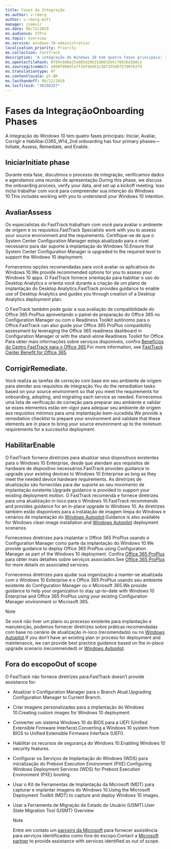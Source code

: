```yaml
---
title: Fases da Integração
ms.author: v-rberg
author: v-rberg-msft
manager: jimmuir
ms.date: 08/13/2019
ms.audience: ITPro
ms.topic: overview
ms.service: windows-10-administration
localization_priority: Priority
ms.collection: FastTrack
description: 'A integração do Windows 10 tem quatro fases principais: Iniciar, Avaliar, Corrigir e Habilitar.'
ms.openlocfilehash: 0789cb80e25a085d2d631d6032b5c7663bd1b8c2
ms.sourcegitcommit: d469f9b0dfa7f39fde051c38f255d6f5790f62f5
ms.translationtype: HT
ms.contentlocale: pt-BR
ms.lasthandoff: 08/12/2019
ms.locfileid: "36294357"
---
```

# <a name="onboarding-phases"></a><span data-ttu-id="2b4a6-103">Fases da Integração</span><span class="sxs-lookup"><span data-stu-id="2b4a6-103">Onboarding Phases</span></span>

<span data-ttu-id="2b4a6-104">A integração do Windows 10 tem quatro fases principais: Iniciar, Avaliar, Corrigir e Habilitar.</span><span class="sxs-lookup"><span data-stu-id="2b4a6-104">O365_W14_2nd onboarding has four primary phases—Initiate, Assess, Remediate, and Enable.</span></span>

## <a name="initiate"></a><span data-ttu-id="2b4a6-105">Iniciar</span><span class="sxs-lookup"><span data-stu-id="2b4a6-105">Initiate phase</span></span>

<span data-ttu-id="2b4a6-106">Durante esta fase, discutimos o processo de integração, verificamos dados e agendamos uma reunião de apresentação.</span><span class="sxs-lookup"><span data-stu-id="2b4a6-106">During this phase, we discuss the onboarding process, verify your data, and set up a kickoff meeting.</span></span> <span data-ttu-id="2b4a6-107">Isso inclui trabalhar com você para compreender sua intenção do Windows 10.</span><span class="sxs-lookup"><span data-stu-id="2b4a6-107">This includes working with you to understand your Windows 10 intention.</span></span>

## <a name="assess"></a><span data-ttu-id="2b4a6-108">Avaliar</span><span class="sxs-lookup"><span data-stu-id="2b4a6-108">Assess</span></span>

<span data-ttu-id="2b4a6-109">Os especialistas do FastTrack trabalham com você para avaliar o ambiente de origem e os requisitos.</span><span class="sxs-lookup"><span data-stu-id="2b4a6-109">FastTrack Specialists work with you to assess your source environment and the requirements.</span></span> <span data-ttu-id="2b4a6-110">Certifique-se de que o System Center Configuration Manager esteja atualizado para o nível necessário para dar suporte à implantação do Windows 10.</span><span class="sxs-lookup"><span data-stu-id="2b4a6-110">Ensure that System Center Configuration Manager is upgraded to the required level to support the Windows 10 deployment.</span></span> 

<span data-ttu-id="2b4a6-111">Fornecemos opções recomendadas para você avaliar os aplicativos do Windows 10.</span><span class="sxs-lookup"><span data-stu-id="2b4a6-111">We provide recommended options for you to assess your Windows 10 apps.</span></span> <span data-ttu-id="2b4a6-112">O FastTrack fornece orientação para habilitar o uso do Desktop Analytics e orienta você durante a criação de um plano de implantação do Desktop Analytics.</span><span class="sxs-lookup"><span data-stu-id="2b4a6-112">FastTrack provides guidance to enable use of Desktop Analytics and guides you through creation of a Desktop Analytics deployment plan.</span></span>

<span data-ttu-id="2b4a6-113">O FastTrack também pode guiar a sua avaliação de compatibilidade do Office 365 ProPlus aproveitando o painel de preparação do Office 365 no Configuration Manager ou com o Readiness Toolkit autônomo para o Office.</span><span class="sxs-lookup"><span data-stu-id="2b4a6-113">FastTrack can also guide your Office 365 ProPlus compatibility assessment by leveraging the Office 365 readiness dashboard in Configuration Manager or with the stand-alone Readiness Toolkit for Office.</span></span> <span data-ttu-id="2b4a6-114">Para obter mais informações sobre serviços disponíveis, confira [Benefícios do Centro FastTrack para o Office 365](O365-fasttrack-benefit-for-office-365.md).</span><span class="sxs-lookup"><span data-stu-id="2b4a6-114">For more information, see [FastTrack Center Benefit for Office 365](O365-fasttrack-benefit-for-office-365.md).</span></span> 

## <a name="remediate"></a><span data-ttu-id="2b4a6-115">Corrigir</span><span class="sxs-lookup"><span data-stu-id="2b4a6-115">Remediate.</span></span>

<span data-ttu-id="2b4a6-116">Você realiza as tarefas de correção com base em seu ambiente de origem para atender aos requisitos de integração.</span><span class="sxs-lookup"><span data-stu-id="2b4a6-116">You do the remediation tasks based on your source environment so that you meet the requirements for onboarding, adopting, and migrating each service as needed.</span></span> <span data-ttu-id="2b4a6-117">Fornecemos uma lista de verificação de correção para preparar seu ambiente e validar se esses elementos estão em vigor para adequar seu ambiente de origem aos requisitos mínimos para uma implantação bem-sucedida.</span><span class="sxs-lookup"><span data-stu-id="2b4a6-117">We provide a remediation checklist to prepare your environment and validate that these elements are in place to bring your source environment up to the minimum requirements for a successful deployment.</span></span> 

## <a name="enable"></a><span data-ttu-id="2b4a6-118">Habilitar</span><span class="sxs-lookup"><span data-stu-id="2b4a6-118">Enable</span></span>

<span data-ttu-id="2b4a6-119">O FastTrack fornece diretrizes para atualizar seus dispositivos existentes para o Windows 10 Enterprise, desde que atendam aos requisitos de hardware de dispositivo necessários.</span><span class="sxs-lookup"><span data-stu-id="2b4a6-119">FastTrack provides guidance to upgrade your existing devices to Windows 10 Enterprise as long as they meet the needed device hardware requirements.</span></span> <span data-ttu-id="2b4a6-120">As diretrizes de atualização são fornecidas para dar suporte ao seu movimento de implantação existente.</span><span class="sxs-lookup"><span data-stu-id="2b4a6-120">Upgrade guidance is provided to support your existing deployment motion.</span></span> <span data-ttu-id="2b4a6-121">O FastTrack recomenda e fornece diretrizes para uma atualização in-loco para o Windows 10.</span><span class="sxs-lookup"><span data-stu-id="2b4a6-121">FastTrack recommends and provides guidance for an in-place upgrade to Windows 10.</span></span> <span data-ttu-id="2b4a6-122">As diretrizes também estão disponíveis para a instalação de imagem limpa do Windows e cenários de implantação do [Windows Autopilot](EMS-onboarding-phases.md#windows-autopilot).</span><span class="sxs-lookup"><span data-stu-id="2b4a6-122">Guidance is also available for Windows clean image installation and [Windows Autopilot](EMS-onboarding-phases.md#windows-autopilot) deployment scenarios.</span></span> 

<span data-ttu-id="2b4a6-123">Fornecemos diretrizes para implantar o Office 365 ProPlus usando o Configuration Manager como parte da implantação do Windows 10.</span><span class="sxs-lookup"><span data-stu-id="2b4a6-123">We provide guidance to deploy Office 365 ProPlus using Configuration Manager as part of the Windows 10 deployment.</span></span> <span data-ttu-id="2b4a6-124">Confira [Office 365 ProPlus](O365-onboarding-and-migration.md#office-365-proplus) para obter mais detalhes sobre serviços associados.</span><span class="sxs-lookup"><span data-stu-id="2b4a6-124">See [Office 365 ProPlus](O365-onboarding-and-migration.md#office-365-proplus) for more details on associated services.</span></span>

<span data-ttu-id="2b4a6-125">Fornecemos diretrizes para ajudar sua organização a manter-se atualizada com o Windows 10 Enterprise e o Office 365 ProPlus usando seu ambiente existente do Configuration Manager ou o Microsoft 365.</span><span class="sxs-lookup"><span data-stu-id="2b4a6-125">We provide guidance to help your organization to stay up-to-date with Windows 10 Enterprise and Office 365 ProPlus using your existing Configuration Manager environment or Microsoft 365.</span></span>

> [!NOTE]
> <span data-ttu-id="2b4a6-126">Se você não tiver um plano ou processo existente para implantação e manutenção, podemos fornecer diretrizes sobre práticas recomendadas com base no cenário de atualização in-loco (recomendado) ou no [Windows Autopilot](EMS-onboarding-phases.md#windows-autopilot).</span><span class="sxs-lookup"><span data-stu-id="2b4a6-126">If you don’t have an existing plan or process for deployment and maintenance, we can provide best practice guidance based on the in-place upgrade scenario (recommended) or [Windows Autopilot](EMS-onboarding-phases.md#windows-autopilot).</span></span>

## <a name="out-of-scope"></a><span data-ttu-id="2b4a6-127">Fora do escopo</span><span class="sxs-lookup"><span data-stu-id="2b4a6-127">Out of scope</span></span>

<span data-ttu-id="2b4a6-128">O FastTrack não fornece diretrizes para:</span><span class="sxs-lookup"><span data-stu-id="2b4a6-128">FastTrack doesn’t provide assistance for:</span></span>

- <span data-ttu-id="2b4a6-129">Atualizar o Configuration Manager para o Branch Atual.</span><span class="sxs-lookup"><span data-stu-id="2b4a6-129">Upgrading Configuration Manager to Current Branch.</span></span>
- <span data-ttu-id="2b4a6-130">Criar imagens personalizadas para a implantação do Windows 10.</span><span class="sxs-lookup"><span data-stu-id="2b4a6-130">Creating custom images for Windows 10 deployment.</span></span>
- <span data-ttu-id="2b4a6-131">Converter um sistema Windows 10 do BIOS para a UEFI (Unified Extensible Firmware Interface).</span><span class="sxs-lookup"><span data-stu-id="2b4a6-131">Converting a Windows 10 system from BIOS to Unified Extensible Firmware Interface (UEFI).</span></span>
- <span data-ttu-id="2b4a6-132">Habilitar os recursos de segurança do Windows 10.</span><span class="sxs-lookup"><span data-stu-id="2b4a6-132">Enabling Windows 10 security features.</span></span> 
- <span data-ttu-id="2b4a6-133">Configurar os Serviços de Implantação do Windows (WDS) para inicialização do Preboot Execution Environment (PXE).</span><span class="sxs-lookup"><span data-stu-id="2b4a6-133">Configuring Windows Deployment Services (WDS) for Preboot Execution Environment (PXE) booting.</span></span>
- <span data-ttu-id="2b4a6-134">Usar o Kit de Ferramentas de Implantação da Microsoft (MDT) para capturar e implantar imagens do Windows 10.</span><span class="sxs-lookup"><span data-stu-id="2b4a6-134">Using the Microsoft Deployment Toolkit (MDT) to capture and deploy Windows 10 images.</span></span>
- <span data-ttu-id="2b4a6-135">Usar a Ferramenta de Migração de Estado do Usuário (USMT).</span><span class="sxs-lookup"><span data-stu-id="2b4a6-135">User State Migration Tool (USMT) Overview</span></span>

  > [!NOTE]
  > <span data-ttu-id="2b4a6-136">Entre em contato um [parceiro da Microsoft](https://go.microsoft.com/fwlink/?linkid=2080150) para fornecer assistência para serviços identificados como fora do escopo.</span><span class="sxs-lookup"><span data-stu-id="2b4a6-136">Contact a [Microsoft partner](https://go.microsoft.com/fwlink/?linkid=2080150) to provide assistance with services identified as out of scope.</span></span>

 